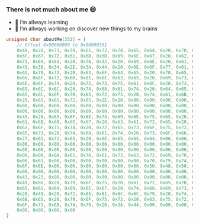 ### There is not much about me 😄
- 🌱 I’m allways learning
- 🔭 I’m allways working on discover new things to my brains

```c
unsigned char aboutMe[352] = {
	// Offset 0x00000000 to 0x00000351
	0x49, 0x20, 0x73, 0x74, 0x61, 0x72, 0x74, 0x65, 0x64, 0x20, 0x70, 0x72,
	0x6F, 0x67, 0x72, 0x61, 0x6D, 0x6D, 0x69, 0x6E, 0x67, 0x20, 0x62, 0x61,
	0x73, 0x69, 0x63, 0x20, 0x76, 0x32, 0x20, 0x69, 0x6E, 0x20, 0x61, 0x20,
	0x43, 0x36, 0x34, 0x2E, 0x3A, 0x44, 0x20, 0x6E, 0x6F, 0x77, 0x61, 0x64,
	0x61, 0x79, 0x73, 0x20, 0x63, 0x6F, 0x64, 0x65, 0x20, 0x70, 0x65, 0x72,
	0x66, 0x6F, 0x72, 0x6D, 0x61, 0x6E, 0x63, 0x65, 0x20, 0x69, 0x73, 0x20,
	0x6E, 0x6F, 0x74, 0x20, 0x75, 0x73, 0x75, 0x61, 0x6C, 0x20, 0x73, 0x6B,
	0x69, 0x6C, 0x6C, 0x20, 0x74, 0x68, 0x61, 0x74, 0x20, 0x64, 0x65, 0x76,
	0x65, 0x6C, 0x6F, 0x70, 0x65, 0x72, 0x73, 0x20, 0x74, 0x61, 0x6B, 0x65,
	0x20, 0x63, 0x61, 0x72, 0x65, 0x2E, 0x20, 0x00, 0x00, 0x00, 0x00, 0x00,
	0x00, 0x00, 0x00, 0x00, 0x00, 0x00, 0x00, 0x00, 0x00, 0x00, 0x00, 0x00,
	0x00, 0x00, 0x00, 0x00, 0x00, 0x00, 0x00, 0x00, 0x00, 0x00, 0x00, 0x00,
	0x49, 0x20, 0x63, 0x6F, 0x6E, 0x74, 0x69, 0x6E, 0x75, 0x65, 0x20, 0x74,
	0x61, 0x6B, 0x69, 0x6E, 0x67, 0x20, 0x63, 0x61, 0x72, 0x65, 0x20, 0x61,
	0x62, 0x6F, 0x75, 0x74, 0x20, 0x72, 0x65, 0x73, 0x6F, 0x75, 0x72, 0x63,
	0x65, 0x73, 0x20, 0x74, 0x68, 0x61, 0x74, 0x20, 0x73, 0x6F, 0x66, 0x74,
	0x77, 0x61, 0x72, 0x65, 0x20, 0x6E, 0x65, 0x65, 0x64, 0x00, 0x00, 0x00,
	0x00, 0x00, 0x00, 0x00, 0x00, 0x00, 0x00, 0x00, 0x00, 0x00, 0x00, 0x00,
	0x00, 0x00, 0x00, 0x00, 0x00, 0x00, 0x00, 0x00, 0x00, 0x00, 0x00, 0x00,
	0x00, 0x00, 0x6A, 0x61, 0x76, 0x61, 0x73, 0x63, 0x72, 0x69, 0x70, 0x74,
	0x00, 0x63, 0x00, 0x00, 0x00, 0x00, 0x00, 0x00, 0x70, 0x79, 0x74, 0x68,
	0x6F, 0x6E, 0x00, 0x00, 0x00, 0x00, 0x00, 0x00, 0x50, 0x48, 0x50, 0x00,
	0x00, 0x00, 0x00, 0x00, 0x00, 0x00, 0x00, 0x00, 0x00, 0x00, 0x00, 0x00,
	0x43, 0x23, 0x00, 0x00, 0x00, 0x00, 0x00, 0x00, 0x00, 0x00, 0x00, 0x00,
	0x49, 0x66, 0x20, 0x79, 0x6F, 0x75, 0x20, 0x61, 0x72, 0x65, 0x20, 0x72,
	0x65, 0x61, 0x64, 0x69, 0x6E, 0x67, 0x20, 0x74, 0x68, 0x69, 0x73, 0x2C,
	0x20, 0x49, 0x20, 0x72, 0x65, 0x61, 0x6C, 0x6C, 0x79, 0x20, 0x74, 0x61,
	0x6B, 0x65, 0x20, 0x79, 0x6F, 0x75, 0x72, 0x20, 0x63, 0x75, 0x72, 0x69,
	0x6F, 0x73, 0x69, 0x74, 0x79, 0x20, 0x3A, 0x44, 0x00, 0x00, 0x00, 0x00,
	0x00, 0x00, 0x00, 0x00
}

```

<!--
**nargotik/nargotik** is a ✨ _special_ ✨ repository because its `README.md` (this file) appears on your GitHub profile.

Here are some ideas to get you started:

- 🔭 I’m currently working on ...
- 🌱 I’m currently learning ...
- 👯 I’m looking to collaborate on ...
- 🤔 I’m looking for help with ...
- 💬 Ask me about ...
- 📫 How to reach me: ...
- 😄 Pronouns: ...
- ⚡ Fun fact: ...
-->
